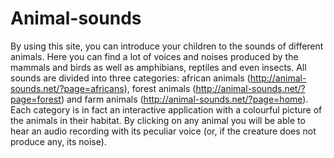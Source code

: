 # Animal-sounds
By using this site, you can introduce your children to the sounds of different animals. Here you can find a lot of voices and noises produced by the mammals and birds as well as amphibians, reptiles and even insects. All sounds are divided into three categories: african animals (http://animal-sounds.net/?page=africans), forest animals (http://animal-sounds.net/?page=forest) and farm animals (http://animal-sounds.net/?page=home). Each category is in fact an interactive application with a colourful picture of the animals in their habitat. By clicking on any animal you will be able to hear an audio recording with its peculiar voice (or, if the creature does not produce any, its noise).
